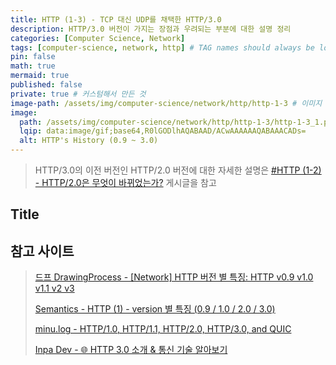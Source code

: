 ```yaml
---
title: HTTP (1-3) - TCP 대신 UDP를 채택한 HTTP/3.0
description: HTTP/3.0 버전이 가지는 장점과 우려되는 부분에 대한 설명 정리
categories: [Computer Science, Network]
tags: [computer-science, network, http] # TAG names should always be lowercase
pin: false
math: true
mermaid: true
published: false
private: true # 커스텀해서 만든 것
image-path: /assets/img/computer-science/network/http/http-1-3 # 이미지 공통 경로 변수
image:
  path: /assets/img/computer-science/network/http/http-1-3/http-1-3_1.png
  lqip: data:image/gif;base64,R0lGODlhAQABAAD/ACwAAAAAAQABAAACADs=
  alt: HTTP's History (0.9 ~ 3.0)
---
```


> HTTP/3.0의 이전 버전인 HTTP/2.0 버전에 대한 자세한 설명은 [#HTTP (1-2) - HTTP/2.0은 무엇이 바뀌었는가?][http-1-2] 게시글을 참고

## Title

## 참고 사이트

> [드프 DrawingProcess - [Network] HTTP 버전 별 특징: HTTP v0.9 v1.0 v1.1 v2 v3][ref_site_2]
>
> [Semantics - HTTP (1) - version 별 특징 (0.9 / 1.0 / 2.0 / 3.0)][ref_site_3]
>
> [minu.log - HTTP/1.0, HTTP/1.1, HTTP/2.0, HTTP/3.0, and QUIC][ref_site_4]
>
> [Inpa Dev - 🌐 HTTP 3.0 소개 & 통신 기술 알아보기][ref_site_5]

<!-- 이미지 -->

[image_1]: {{page.image-path}}/http-1-3_1.png

<!-- 블로그 게시글 -->

[3-way]: {{site.url}}/posts/tcp-udp/#3-way-handshake의-과정
[http-1-2]: {{site.url}}/posts/http-1-2

<!-- 참고 사이트 -->

[ref_site_1]: https://mangkyu.tistory.com/98
[ref_site_2]: https://csj000714.tistory.com/733
[ref_site_3]: https://velog.io/@neity16/HTTP-HTTP-%EB%B2%84%EC%A0%84-%EB%B3%84-%ED%8A%B9%EC%A7%95
[ref_site_4]: https://velog.io/@minu/HTTP1.0-HTTP1.1-HTTP2-and-QUIC
[ref_site_5]: https://inpa.tistory.com/entry/WEB-%F0%9F%8C%90-HTTP-30-%ED%86%B5%EC%8B%A0-%EA%B8%B0%EC%88%A0-%EC%9D%B4%EC%A0%9C%EB%8A%94-%ED%99%95%EC%8B%A4%ED%9E%88-%EC%9D%B4%ED%95%B4%ED%95%98%EC%9E%90

